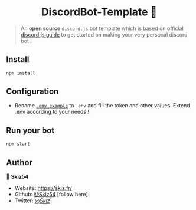 <h1 align="center">DiscordBot-Template 🤖</h1>

> An **open source** `discord.js` bot template which is based on official [discord.js guide](https://discordjs.guide/) to get started on making your very personal discord bot !

## Install

```sh
npm install
```

## Configuration

- Rename [`.env.example`](https://github.com/Skiz54/DiscordBot-template/.env.example) to `.env` and fill the token and other values. Extend .env according to your needs !

## Run your bot

```sh
npm start
```

## Author

👤 **Skiz54**

- Website: https://skiz.fr/ 
- Github: [@Skiz54](https://github.com/Skiz54) [follow here]
- Twitter: [@_Skiz_](https://twitter.com/_Skiz_) 
